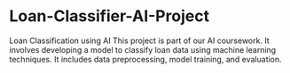 # Loan-Classifier-AI-Project
 Loan Classification using AI This project is part of our AI coursework. It involves developing a model to classify loan data using machine learning techniques. It includes data preprocessing, model training, and evaluation.
